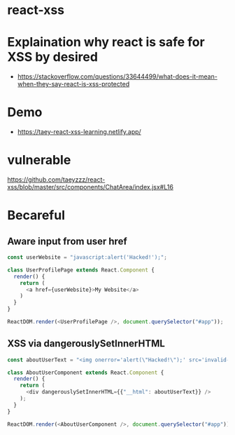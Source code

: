 # react-xss
# Explaination why react is safe for XSS by desired
- https://stackoverflow.com/questions/33644499/what-does-it-mean-when-they-say-react-is-xss-protected

# Demo
- https://taey-react-xss-learning.netlify.app/

# vulnerable
https://github.com/taeyzzz/react-xss/blob/master/src/components/ChatArea/index.jsx#L16

# Becareful
## Aware input from user href
```javascript
const userWebsite = "javascript:alert('Hacked!');";

class UserProfilePage extends React.Component {
  render() {
    return (
      <a href={userWebsite}>My Website</a>
    )
  }
}

ReactDOM.render(<UserProfilePage />, document.querySelector("#app"));

```
## XSS via dangerouslySetInnerHTML
```javascript
const aboutUserText = "<img onerror='alert(\"Hacked!\");' src='invalid-image' />";

class AboutUserComponent extends React.Component {
  render() {
    return (
      <div dangerouslySetInnerHTML={{"__html": aboutUserText}} />
    );
  }
}

ReactDOM.render(<AboutUserComponent />, document.querySelector("#app"))

```
